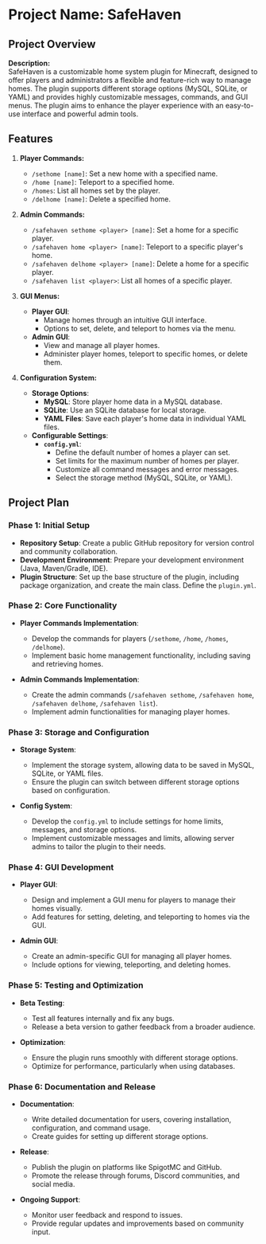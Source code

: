 # Project Name: SafeHaven

## Project Overview
**Description:**  
SafeHaven is a customizable home system plugin for Minecraft, designed to offer players and administrators a flexible and feature-rich way to manage homes. The plugin supports different storage options (MySQL, SQLite, or YAML) and provides highly customizable messages, commands, and GUI menus. The plugin aims to enhance the player experience with an easy-to-use interface and powerful admin tools.

## Features

1. **Player Commands:**
    - `/sethome [name]`: Set a new home with a specified name.
    - `/home [name]`: Teleport to a specified home.
    - `/homes`: List all homes set by the player.
    - `/delhome [name]`: Delete a specified home.

2. **Admin Commands:**
    - `/safehaven sethome <player> [name]`: Set a home for a specific player.
    - `/safehaven home <player> [name]`: Teleport to a specific player's home.
    - `/safehaven delhome <player> [name]`: Delete a home for a specific player.
    - `/safehaven list <player>`: List all homes of a specific player.

3. **GUI Menus:**
    - **Player GUI**:
        - Manage homes through an intuitive GUI interface.
        - Options to set, delete, and teleport to homes via the menu.
    - **Admin GUI**:
        - View and manage all player homes.
        - Administer player homes, teleport to specific homes, or delete them.

4. **Configuration System:**
    - **Storage Options**:
        - **MySQL**: Store player home data in a MySQL database.
        - **SQLite**: Use an SQLite database for local storage.
        - **YAML Files**: Save each player's home data in individual YAML files.
    - **Configurable Settings**:
        - **`config.yml`**:
            - Define the default number of homes a player can set.
            - Set limits for the maximum number of homes per player.
            - Customize all command messages and error messages.
            - Select the storage method (MySQL, SQLite, or YAML).

## Project Plan

### Phase 1: Initial Setup
- **Repository Setup**: Create a public GitHub repository for version control and community collaboration.
- **Development Environment**: Prepare your development environment (Java, Maven/Gradle, IDE).
- **Plugin Structure**: Set up the base structure of the plugin, including package organization, and create the main class. Define the `plugin.yml`.

### Phase 2: Core Functionality
- **Player Commands Implementation**:
    - Develop the commands for players (`/sethome`, `/home`, `/homes`, `/delhome`).
    - Implement basic home management functionality, including saving and retrieving homes.

- **Admin Commands Implementation**:
    - Create the admin commands (`/safehaven sethome`, `/safehaven home`, `/safehaven delhome`, `/safehaven list`).
    - Implement admin functionalities for managing player homes.

### Phase 3: Storage and Configuration
- **Storage System**:
    - Implement the storage system, allowing data to be saved in MySQL, SQLite, or YAML files.
    - Ensure the plugin can switch between different storage options based on configuration.

- **Config System**:
    - Develop the `config.yml` to include settings for home limits, messages, and storage options.
    - Implement customizable messages and limits, allowing server admins to tailor the plugin to their needs.

### Phase 4: GUI Development
- **Player GUI**:
    - Design and implement a GUI menu for players to manage their homes visually.
    - Add features for setting, deleting, and teleporting to homes via the GUI.

- **Admin GUI**:
    - Create an admin-specific GUI for managing all player homes.
    - Include options for viewing, teleporting, and deleting homes.

### Phase 5: Testing and Optimization
- **Beta Testing**:
    - Test all features internally and fix any bugs.
    - Release a beta version to gather feedback from a broader audience.

- **Optimization**:
    - Ensure the plugin runs smoothly with different storage options.
    - Optimize for performance, particularly when using databases.

### Phase 6: Documentation and Release
- **Documentation**:
    - Write detailed documentation for users, covering installation, configuration, and command usage.
    - Create guides for setting up different storage options.

- **Release**:
    - Publish the plugin on platforms like SpigotMC and GitHub.
    - Promote the release through forums, Discord communities, and social media.

- **Ongoing Support**:
    - Monitor user feedback and respond to issues.
    - Provide regular updates and improvements based on community input.
 